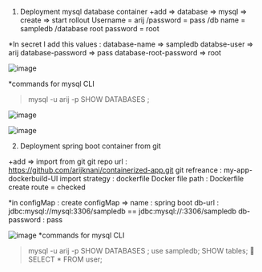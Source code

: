 1.	Deployment mysql database container
+add => database => mysql => create => start rollout
Username = arij /password = pass /db name = sampledb /database root password = root

*In secret I add this values :
database-name => sampledb
databse-user => arij
database-password => pass
database-root-password => root

![image](https://github.com/arijknani/containerized-app/assets/118684147/a3cb339b-4da2-4322-879b-09c841806256)

*commands for mysql CLI
> mysql -u arij -p
> SHOW DATABASES ;
> 
![image](https://github.com/arijknani/containerized-app/assets/118684147/9dfa8ab2-7c2f-4b57-a21d-9afe764ac25b)

![image](https://github.com/arijknani/containerized-app/assets/118684147/637a6459-c407-493a-84ab-66ce2478c17c)

2.	Deployment spring boot  container from git
   
+add => import from git 
git repo url : https://github.com/arijknani/containerized-app.git
git refreance : my-app-dockerbuild-UI
import strategy : dockerfile 
Docker file path : Dockerfile 
create route = checked 

*in configMap : create configMap => 
name : spring boot 
db-url : jdbc:mysql://mysql:3306/sampledb  == jdbc:mysql://<service-name>:3306/sampledb
db-password : pass

![image](https://github.com/arijknani/containerized-app/assets/118684147/c3b3f755-ee7c-475d-8d4d-fb01d14a2dc4)
*commands for mysql CLI 
> mysql -u arij -p
> SHOW DATABASES ;
> use sampledb;
> SHOW tables;
> 	SELECT * FROM user;

